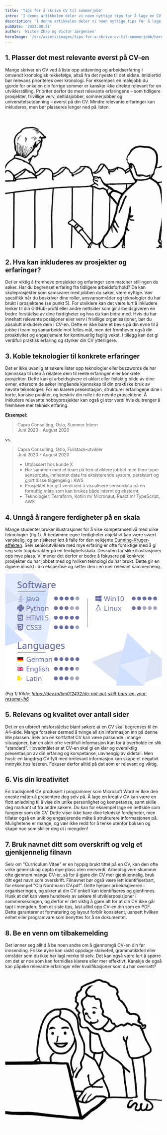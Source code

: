 ```yaml
---
title: 'Tips for å skrive CV til sommerjobb'
intro: 'I denne artikkelen deler vi noen nyttige tips for å lage en CV som hjelper deg å fremheve dine erfaringer og ferdigheter. Disse tipsene er basert på vår erfaring i Capra, og vi anbefaler deg å tilpasse rådene til egen situasjon og personlige stil.'
description: 'I denne artikkelen deler vi noen nyttige tips for å lage en CV som hjelper deg å fremheve dine erfaringer og ferdigheter.'
pubDate: '2023.08.31'
author: 'Wictor Zhao og Victor Jørgensen'
heroImage: '/src/assets/images/tips-for-a-skrive-cv-til-sommerjobb/hero.webp'
---
```


## 1. Plasser det mest relevante øverst på CV-en

Mange skriver en CV ved å liste opp utdanning og arbeidserfaring i omvendt kronologisk rekkefølge, altså fra det nyeste til det eldste. Imidlertid bør relevans prioriteres over kronologi. For eksempel: en malejobb du gjorde for onkelen din forrige sommer er kanskje ikke direkte relevant for en utviklerstilling. Prioriter derfor de mest relevante erfaringene – som tidligere prosjekter, frivillige verv, deltidsjobber, sommerjobber og universitetsutdanning – øverst på din CV. Mindre relevante erfaringer kan inkluderes, men bør plasseres lenger ned på listen.

![Illustrasjon](../../assets/images/tips-for-a-skrive-cv-til-sommerjobb/illustrasjon1.webp)

## 2. Hva kan inkluderes av prosjekter og erfaringer?

Det er viktig å fremheve prosjekter og erfaringer som matcher stillingen du søker. Har du begrenset erfaring fra tidligere arbeidsforhold? Da kan skoleprosjekter som samsvarer med jobben du søker, være nyttige. Vær spesifikk når du beskriver dine roller, ansvarsområder og teknologier du har brukt i prosjektene (se punkt 5). For utviklere kan det være lurt å inkludere lenker til din GitHub-profil eller andre nettsider som gir arbeidsgiveren en bedre forståelse av dine ferdigheter og hva du kan bidra med. Hvis du har innehatt relevante posisjoner eller verv i frivillige organisasjoner, bør du absolutt inkludere dem i CV-en. Dette er ikke bare et bevis på din evne til å jobbe i team og samarbeide mot felles mål, men det fremhever også din proaktivitet og engasjement for kontinuerlig faglig vekst. I tillegg kan det gi verdifull praktisk erfaring og styrker din CV ytterligere.

## 3. Koble teknologier til konkrete erfaringer

Det er ikke uvanlig at søkere lister opp teknologier eller buzzwords de har kjennskap til uten å relatere dem til reelle erfaringer eller konkrete prosjekter. Dette kan gi arbeidsgivere et uklart eller feilaktig bilde av dine evner, ettersom de søker inngående kjennskap til din praktiske bruk av nevnte teknologier. For en klarere presentasjon, strukturer erfaringene dine i korte, konsise punkter, og beskriv din rolle i de nevnte prosjektene. Å inkludere relevante hobbyprosjekter kan også gi stor verdi hvis du trenger å fremheve mer teknisk erfaring.

**Eksempel:**

> Capra Consulting, Oslo, Summer Intern  
Juni 2020 - August 2020

vs.

> Capra Consulting, Oslo, Fullstack-utvikler  
Juni 2020 - August 2020
>
>- Utplassert hos kunde X
>- Har sammen med et team på fem utviklere jobbet med flere typer
sensordata, innhentet data fra eksisterende system, persistert og gjort disse tilgjengelig i AWS
>- Prosjektet har gitt verdi ved å visualisere sensordata på en fornuftig måte som kan brukes både internt og eksternt.
>- Teknologier: Terraform, Kotlin m/ Micronaut, React m/ TypeScript, AWS

## 4. Unngå å rangere ferdigheter på en skala

Mange studenter bruker illustrasjoner for å vise kompetansenivå med ulike teknologier (fig 1). Å bedømme egne ferdigheter objektivt kan være svært vanskelig, og en risikerer lett å falle for den velkjente [Dunning-Kruger-effekten](https://no.wikipedia.org/wiki/Dunning-Kruger-effekten). Selv seniorutviklere med mye erfaring er ofte forsiktige med å gi seg selv toppkarakter på en ferdighetsskala. Dessuten tar slike illustrasjoner opp mye plass. Vi mener det derfor er bedre å fokusere på konkrete prosjekter du har jobbet med og hvilken teknologi du har brukt. Dette gir en dypere innsikt i din ekspertise og setter den i en mer relevant sammenheng.

![Eksempel på ferdighet rangering](../../assets/images/tips-for-a-skrive-cv-til-sommerjobb/fig1.webp)

*(Fig 1) Kilde: https://dev.to/tim012432/do-not-put-skill-bars-on-your-resume-lh6*

## 5. Relevans og kvalitet over antall sider

Det er en utbredt misforståelse blant søkere at en CV skal begrenses til én A4-side. Mange forsøker dermed å tvinge all sin informasjon inn på denne lille plassen. Selv om en kortfattet CV kan være passende i mange situasjoner, bør en aldri ofre verdifull informasjon kun for å overholde en slik "standard". Hovedmålet er at CV-en skal gi en klar og oversiktlig presentasjon av din erfaring og kompetanse, uavhengig av sidetall. Men husk: en langdryg CV fylt med irrelevant informasjon kan skape et negativt inntrykk hos leseren. Fokuser derfor alltid på det som er relevant og viktig.

## 6. Vis din kreativitet

En tradisjonell CV produsert i programmer som Microsoft Word er ikke den eneste måten å presentere deg selv på. Å lage en kreativ CV kan være en flott anledning til å vise din unike personlighet og kompetanse, samt skille deg markant ut fra andre søkere. Du kan for eksempel lage en nettside som fungerer som din CV. Dette viser ikke bare dine tekniske ferdigheter, men tillater også en unik og engasjerende måte å strukturere informasjonen på. Mulighetene er mange, og vær ikke redd for å tenke utenfor boksen og skape noe som skiller deg ut i mengden!

## 7. Bruk navnet ditt som overskrift og velg et gjenkjennelig filnavn

Selv om "Curriculum Vitae" er en hyppig brukt tittel på en CV, kan den ofte virke generisk og oppta mye plass uten merverdi. Arbeidsgivere skummer ofte gjennom mange CV-er, så for å gjøre din CV mer gjenkjennelig, bruk ditt eget navn som overskrift. Filnavnet bør også være lett identifiserbart, for eksempel "Ola Nordmann CV.pdf". Dette hjelper arbeidsgiveren i organiseringen, og sikrer at din CV enkelt kan identifiseres og gjenfinnes. Husk at det kan være hundrevis av søkere til utviklerposisjoner i sommersesongen, og derfor er det viktig å gjøre alt for at din CV ikke går tapt i mengden. Som et siste tips, last alltid opp CV-en din som en PDF. Dette garanterer at formatering og layout forblir konsistent, uansett hvilken enhet eller programvare som benyttes for å se dokumentet.

## 8. Be en venn om tilbakemelding

Det lønner seg alltid å be noen andre om å gjennomgå CV-en din før innsending. Friske øyne kan raskt oppdage skrivefeil, grammatikkfeil eller områder som du ikke har lagt merke til selv. Det kan også være lurt å spørre om det er noe som kan formidles klarere eller mer effektivt. Kanskje de også kan påpeke relevante erfaringer eller kvalifikasjoner som du har oversett?

![Venn som ser over](../../assets/images/tips-for-a-skrive-cv-til-sommerjobb/venn.webp)